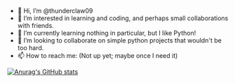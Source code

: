- 👋 Hi, I’m @thunderclaw09
- 👀 I’m interested in learning and coding, and perhaps small collaborations with friends.
- 🌱 I’m currently learning nothing in particular, but I like Python!
- 💞️ I’m looking to collaborate on simple python projects that wouldn't be too hard. 
- 📫 How to reach me: (Not up yet; maybe once I need it)


[![Anurag's GitHub stats](https://github-readme-stats.vercel.app/api?username=thunderclaw09)](https://github.com/anuraghazra/github-readme-stats)
<!---
thunderclaw09/thunderclaw09 is a ✨ special ✨ repository because its `README.md` (this file) appears on your GitHub profile.
You can click the Preview link to take a look at your changes.
--->
